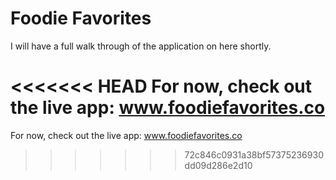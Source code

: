 # Foodie Favorites

I will have a full walk through of the application on here shortly.

<<<<<<< HEAD
For now, check out the live app: www.foodiefavorites.co
=======
For now, check out the live app: www.foodiefavorites.co
>>>>>>> 72c846c0931a38bf57375236930dd09d286e2d10
